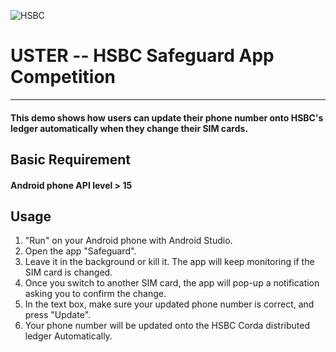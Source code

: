 ![HSBC](http://www.freelogovectors.net/wp-content/uploads/2012/03/hsbc-logo.jpg)
# USTER -- HSBC Safeguard App Competition
---
#### This demo shows how users can update their phone number onto HSBC's ledger automatically when they change their SIM cards.
## Basic Requirement
#### Android phone API level > 15 
## Usage
1. "Run" on your Android phone with Android Studio.
2. Open the app "Safeguard".
3. Leave it in the background or kill it. The app will keep monitoring if the SIM card is changed.
4. Once you switch to another SIM card, the app will pop-up a notification asking you to confirm the change.
5. In the text box, make sure your updated phone number is correct, and press "Update".
6. Your phone number will be updated onto the HSBC Corda distributed ledger Automatically.





